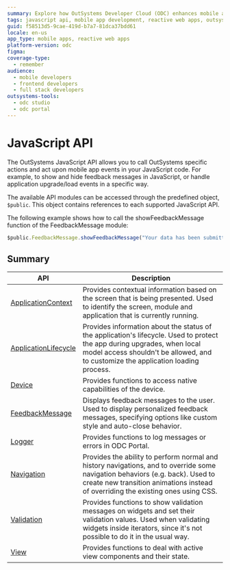 ```yaml
---
summary: Explore how OutSystems Developer Cloud (ODC) enhances mobile and reactive web apps through its comprehensive JavaScript API for custom user experiences.
tags: javascript api, mobile app development, reactive web apps, outsystems developer cloud, feedback handling
guid: f58513d5-9cae-419d-b7a7-81dca37bdd61
locale: en-us
app_type: mobile apps, reactive web apps
platform-version: odc
figma:
coverage-type:
  - remember
audience:
  - mobile developers
  - frontend developers
  - full stack developers
outsystems-tools:
  - odc studio
  - odc portal
---
```

# JavaScript API

The OutSystems JavaScript API allows you to call OutSystems specific actions and act upon mobile app events in your JavaScript code. For example, to show and hide feedback messages in JavaScript, or handle application upgrade/load events in a specific way.

The available API modules can be accessed through the predefined object, `$public`. This object contains references to each supported JavaScript API.

The following example shows how to call the showFeedbackMessage function of the FeedbackMessage module:

```javascript
$public.FeedbackMessage.showFeedbackMessage("Your data has been submitted.", 1);
```

## Summary

|API|Description|
|---|---|
|[ApplicationContext](applicationcontext.md)|Provides contextual information based on the screen that is being presented. Used to identify the screen, module and application that is currently running.|
|[ApplicationLifecycle](applicationlifecycle.md)|Provides information about the status of the application's lifecycle. Used to protect the app during upgrades, when local model access shouldn't be allowed, and to customize the application loading process.|
|[Device](device.md)|Provides functions to access native capabilities of the device.|
|[FeedbackMessage](feedbackmessage.md)|Displays feedback messages to the user. Used to display personalized feedback messages, specifying options like custom style and auto-close behavior.|
|[Logger](logger.md)|Provides functions to log messages or errors in ODC Portal.|
|[Navigation](navigation.md)|Provides the ability to perform normal and history navigations, and to override some navigation behaviors (e.g. back). Used to create new transition animations instead of overriding the existing ones using CSS.|
|[Validation](validation.md)|Provides functions to show validation messages on widgets and set their validation values. Used when validating widgets inside iterators, since it's not possible to do it in the usual way.|
|[View](view.md)|Provides functions to deal with active view components and their state.|
